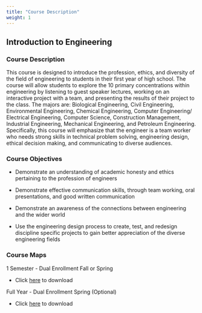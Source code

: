 ```yaml
---
title: "Course Description"
weight: 1
---
```


## Introduction to Engineering

### **Course Description** 

This course is designed to introduce the profession, ethics, and diversity of the field of engineering to students in their first year of high school.  The course will allow students to explore the 10 primary concentrations within engineering by listening to guest speaker lectures, working on an interactive project with a team, and presenting the results of their project to the class.  The majors are: Biological Engineering, Civil Engineering, Environmental Engineering, Chemical Engineering, Computer Engineering/ Electrical Engineering, Computer Science, Construction Management, Industrial Engineering, Mechanical Engineering, and Petroleum Engineering.  Specifically, this course will emphasize that the engineer is a team worker who needs strong skills in technical problem solving, engineering design, ethical decision making, and communicating to diverse audiences.  

### Course Objectives

* Demonstrate an understanding of academic honesty and ethics pertaining to the profession of engineers

* Demonstrate effective communication skills, through team working, oral presentations, and good written communication

* Demonstrate an awareness of the connections between engineering and the wider world

* Use the engineering design process to create, test, and redesign discipline specific projects to gain better appreciation of the diverse engineering fields

### Course Maps

1 Semester - Dual Enrollment Fall or Spring

* Click <a href="Course Syllabus - Intro to Engineering DE.pdf" download>here</a> to download

Full Year - Dual Enrollment Spring (Optional)

* Click <a href="Course Syllabus - Intro to Engineering Non-DE.pdf" download>here</a> to download